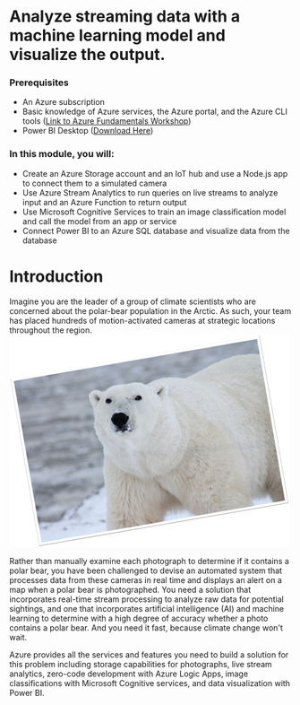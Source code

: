 # Analyze streaming data with a machine learning model and visualize the output.

### Prerequisites
- An Azure subscription
- Basic knowledge of Azure services, the Azure portal, and the Azure CLI tools ([Link to Azure Fundamentals Workshop](https://aka.ms/edu/Azure101))
- Power BI Desktop ([Download Here](https://powerbi.microsoft.com/desktop/))

### In this module, you will:

- Create an Azure Storage account and an IoT hub and use a Node.js app to connect them to a simulated camera
- Use Azure Stream Analytics to run queries on live streams to analyze input and an Azure Function to return output
- Use Microsoft Cognitive Services to train an image classification model and call the model from an app or service
- Connect Power BI to an Azure SQL database and visualize data from the database

# Introduction

Imagine you are the leader of a group of climate scientists who are concerned about the polar-bear population in the Arctic. As such, your team has placed hundreds of motion-activated cameras at strategic locations throughout the region.
![Polar Bear](media/1-polar-bear.png)

Rather than manually examine each photograph to determine if it contains a polar bear, you have been challenged to devise an automated system that processes data from these cameras in real time and displays an alert on a map when a polar bear is photographed. You need a solution that incorporates real-time stream processing to analyze raw data for potential sightings, and one that incorporates artificial intelligence (AI) and machine learning to determine with a high degree of accuracy whether a photo contains a polar bear. And you need it fast, because climate change won't wait.  

Azure provides all the services and features you need to build a solution for this problem including storage capabilities for photographs, live stream analytics, zero-code development with Azure Logic Apps, image classifications with Microsoft Cognitive services, and data visualization with Power BI.